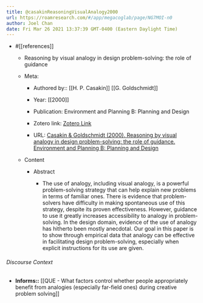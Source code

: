 ```yaml
---
title: @casakinReasoningVisualAnalogy2000
url: https://roamresearch.com/#/app/megacoglab/page/NG7MOI-n0
author: Joel Chan
date: Fri Mar 26 2021 13:37:39 GMT-0400 (Eastern Daylight Time)
---
```


- #[[references]]

    - Reasoning by visual analogy in design problem-solving: the role of guidance

    - Meta:

        - Authored by:: [[H. P. Casakin]] [[G. Goldschmidt]]

        - Year: [[2000]]

        - Publication: Environment and Planning B: Planning and Design

        - Zotero link: [Zotero Link](zotero://select/items/1_D459XVEM)

        - URL: [Casakin & Goldschmidt (2000). Reasoning by visual analogy in design problem-solving: the role of guidance. Environment and Planning B: Planning and Design](undefined)

    - Content

        - Abstract

            - The use of analogy, including visual analogy, is a powerful problem-solving strategy that can help explain new problems in terms of familiar ones. There is evidence that problem-solvers have difficulty in making spontaneous use of this strategy, despite its proven effectiveness. However, guidance to use it greatly increases accessibility to analogy in problem-solving. In the design domain, evidence of the use of analogy has hitherto been mostly anecdotal. Our goal in this paper is to show through empirical data that analogy can be effective in facilitating design problem-solving, especially when explicit instructions for its use are given.

###### Discourse Context

- **Informs::** [[QUE - What factors control whether people appropriately benefit from analogies (especially far-field ones) during creative problem solving]]
